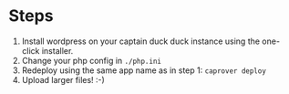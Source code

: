 # Steps
1. Install wordpress on your captain duck duck instance using the one-click installer.
2. Change your php config in `./php.ini`
3. Redeploy using the same app name as in step 1: `caprover deploy`
4. Upload larger files! :-)
